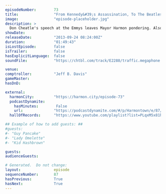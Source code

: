 ```yaml
---
episodeNumber:        73
title:                "From Kennedy&#39;s Assassination, To The Beatles"
image:                "episode-placeholder.jpg"
description: >
  Don Cheatle's speech at the Emmys leaves Mayor Harmon pondering. Also, spider monsters, the Beef Fungus Bill game and co-creator of Channel 101 Rob Schrab sits in on D&D!
showDate:             
releaseDate:          "2013-09-24 08:24:00Z"
duration:             "01:49:43"
isLostEpisode:        false
isTrailer:            false
hasExplicitLanguage:  false
soundFile:            "https://chtbl.com/track/E2288/traffic.megaphone.fm/STA1376751870.mp3?updated=1555607420"

venue:                
comptroller:          "Jeff B. Davis"
gameMaster:           
hasDnD:               

external:
  harmonCity:         "https://harmon.city/episode-73"
  podcastDynamite:
    hasMinutes:        False
    url:              "https://podcastdynamite.com/#/p/Harmontown/e/87/73"
  hallOfRecords:      "https://www.youtube.com/playlist?list=PLqxM5x81hNOaNEeg-ihhUYkVPxPt9WXDE"

## Example of how to add guests: ##
#guests:
#- "Guy Pancake"
#- "Lady Omelette"
#- "Kid Hashbrown"

guests:
audienceGuests:

# Generated.  Do not change:
layout:               episode
sequenceNumber:       87
hasPrevious:          True
hasNext:              True
---
```


<!-- The episode description will be rendered here -->
<!-- Add your content below here -->

